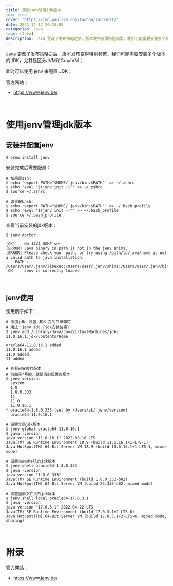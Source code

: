```yaml
---
title: 使用jenv管理jdk版本
toc: true
cover: 'https://img.paulzzh.com/touhou/random?12'
date: 2023-12-17 20:24:00
categories: Java
tags: [Java]
description: Java 更改了发布策略之后，版本发布变得特别频繁，我们可能需要安装多个版本的JDK，尤其是区分JVM和GraalVM；此时可以使用 jenv 来配置 JDK；
---
```


Java 更改了发布策略之后，版本发布变得特别频繁，我们可能需要安装多个版本的JDK，尤其是区分JVM和GraalVM；

此时可以使用 jenv 来配置 JDK；

官方网站：

-   https://www.jenv.be/

<br/>

<!--more-->

# **使用jenv管理jdk版本**

## **安装并配置jenv**

```shell
$ brew install jenv
```

安装完成后需要配置：

```shell
# 如果是zsh：
$ echo 'export PATH="$HOME/.jenv/bin:$PATH"' >> ~/.zshrc
$ echo 'eval "$(jenv init -)"' >> ~/.zshrc
$ source ~/.zshrc

# 如果是bash：
$ echo 'export PATH="$HOME/.jenv/bin:$PATH"' >> ~/.bash_profile
$ echo 'eval "$(jenv init -)"' >> ~/.bash_profile
$ source ~/.bash_profile
```

查看当前安装的jdk版本：

```shell
$ jenv doctor

[OK]	No JAVA_HOME set
[ERROR]	Java binary in path is not in the jenv shims.
[ERROR]	Please check your path, or try using /path/to/java/home is not a valid path to java installation.
	PATH : /Users/user/.jenv/libexec:/Users/user/.jenv/shims:/Users/user/.jenv/bin:/usr/local/bin:/usr/bin:/bin:/usr/sbin:/sbin
[OK]	Jenv is correctly loaded
```

<br/>

## **jenv使用**

使用例子如下：

```shell
# 添加jdk：设置 JDK 在的目录即可
# 用法：jenv add {jdk安装位置}
$ jenv add /Library/Java/JavaVirtualMachines/jdk-11.0.16.1.jdk/Contents/Home

oracle64-11.0.16.1 added
11.0.16.1 added
11.0 added
11 added

# 查看已安装的版本
# 前面带*号的，就是当前设置的版本
$ jenv versions
  system
  1.8
  1.8.0.333
  11
  11.0
  11.0.16.1
* oracle64-1.8.0.333 (set by /Users/zk/.jenv/version)
  oracle64-11.0.16.1
  
# 设置全局jdk版本
$ jenv global oracle64-11.0.16.1
$ java -version
java version "11.0.16.1" 2022-08-18 LTS
Java(TM) SE Runtime Environment 18.9 (build 11.0.16.1+1-LTS-1)
Java HotSpot(TM) 64-Bit Server VM 18.9 (build 11.0.16.1+1-LTS-1, mixed mode)

# 设置当前shell的jdk版本
$ jenv shell oracle64-1.8.0.333
$ java -version
java version "1.8.0_333"
Java(TM) SE Runtime Environment (build 1.8.0_333-b02)
Java HotSpot(TM) 64-Bit Server VM (build 25.333-b02, mixed mode)

# 设置当前文件夹的jdk版本
$ jenv shell local oracle64-17.0.3.1
$ java -version
java version "17.0.3.1" 2022-04-22 LTS
Java(TM) SE Runtime Environment (build 17.0.3.1+2-LTS-6)
Java HotSpot(TM) 64-Bit Server VM (build 17.0.3.1+2-LTS-6, mixed mode, sharing)
```

<br/>

# **附录**

官方网站：

-   https://www.jenv.be/


<br/>
